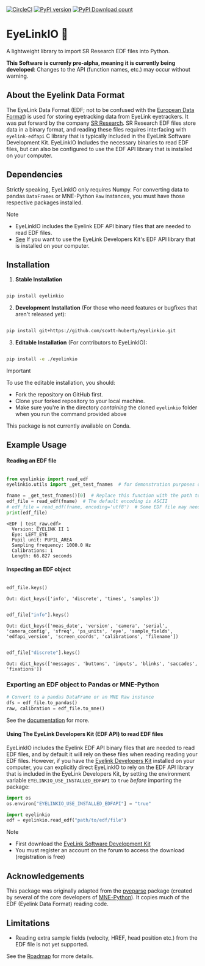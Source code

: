 [![CircleCI](https://dl.circleci.com/status-badge/img/gh/scott-huberty/eyelinkio/tree/main.svg?style=svg)](https://dl.circleci.com/status-badge/redirect/gh/scott-huberty/eyelinkio/tree/main)
[![PyPI version](https://badge.fury.io/py/eyelinkio.svg)](https://badge.fury.io/py/eyelinkio)
[![PyPI Download count](https://static.pepy.tech/badge/eyelinkio)](https://pepy.tech/project/eyelinkio)

# EyeLinkIO 👀

A lightweight library to import SR Research EDF files into Python.

**This Software is currenly pre-alpha, meaning it is currently being developed**: Changes to the API (function names, etc.) may occur without warning.

## About the Eyelink Data Format

The EyeLink Data Format (EDF; not to be confused with the
[European Data Format](<https://www.edfplus.info>)) is used for storing eyetracking data
from EyeLink eyetrackers. It was put forward by the company
[SR Research](<https://www.sr-research.com>). SR Research EDF files store data in a
binary format, and reading these files requires interfacing with ``eyelink-edfapi`` C
library that is typically included in the EyeLink Software Development Kit. EyeLinkIO
Includes the necessary binaries to read EDF files, but can also be configured to use the
EDF API library that is installed on your computer.

## Dependencies

Strictly speaking, EyeLinkIO only requires Numpy. For converting data to pandas ``DataFrames`` or MNE-Python ``Raw`` instances, you must have those respective packages installed.

> [!NOTE]
>
> - EyeLinkIO includes the Eyelink EDF API binary files that are needed to read EDF files.
> - [See](#using-the-eyelink-developers-kit-edf-api-to-read-edf-files) If you want to use the EyeLink Developers Kit's EDF API library that is installed on your computer.

## Installation

1. **Stable Installation**

```bash

pip install eyelinkio
```

2. **Development Installation** (For those who need features or bugfixes that aren't released yet):

```bash

pip install git+https://github.com/scott-huberty/eyelinkio.git
```
3. **Editable Installation** (For contributors to EyeLinkIO):

```bash

pip install -e ./eyelinkio
```

> [!IMPORTANT]  
> To use the editable installation, you should:
>
>- Fork the repository on GitHub first.
>- Clone your forked repository to your local machine.
>- Make sure you're in the directory *containing* the cloned `eyelinkio` folder when you run the command provided above

This package is not currently available on Conda.

## Example Usage

#### Reading an EDF file

```python

from eyelinkio import read_edf
eyelinkio.utils import _get_test_fnames  # for demonstration purposes only

fname = _get_test_fnames()[0]  # Replace this function with the path to your EDF file
edf_file = read_edf(fname)  # The default encoding is ASCII
# edf_file = read_edf(fname, encoding='utf8')  # Some EDF file may need utf8 to read correctly
print(edf_file)
```

```console
<EDF | test_raw.edf> 
  Version: EYELINK II 1 
  Eye: LEFT_EYE 
  Pupil unit: PUPIL_AREA 
  Sampling frequency: 1000.0 Hz 
  Calibrations: 1 
  Length: 66.827 seconds 
```

#### Inspecting an EDF object

```python

edf_file.keys()
```

```console
Out: dict_keys(['info', 'discrete', 'times', 'samples'])
```

```python

edf_file["info"].keys()
```

```console
Out: dict_keys(['meas_date', 'version', 'camera', 'serial', 'camera_config', 'sfreq', 'ps_units', 'eye', 'sample_fields', 'edfapi_version', 'screen_coords', 'calibrations', 'filename'])
```

```python

edf_file["discrete"].keys()
```

```console
Out: dict_keys(['messages', 'buttons', 'inputs', 'blinks', 'saccades', 'fixations'])
```

### Exporting an EDF object to Pandas or MNE-Python

```python
# Convert to a pandas DataFrame or an MNE Raw instance
dfs = edf_file.to_pandas()
raw, calibration = edf_file.to_mne()
```

See the [documentation](https://scott-huberty.github.io/eyelinkio/) for more.

#### Using The EyeLink Developers Kit (EDF API) to read EDF files

EyeLinkIO includes the Eyelink EDF API binary files that are needed to read EDF files,
and by default it will rely on these files when reading reading your EDF files. However,
if you have the
[Eyelink Developers Kit](https://www.sr-research.com/support/forum-9.html)
installed on your computer, you can explicitly direct
EyeLinkIO to rely on the EDF API library that is included in the EyeLink Developers Kit,
by setting the environment variable `EYELINKIO_USE_INSTALLED_EDFAPI` to `true` *before*
importing the package:

```python
import os
os.environ["EYELINKIO_USE_INSTALLED_EDFAPI"] = "true"

import eyelinkio
edf = eyelinkio.read_edf("path/to/edf/file")
```

> [!NOTE]
>
> - First download the [EyeLink Software Development Kit](<https://www.sr-research.com/support/forum-3.html>)
> - You must register an account on the forum to access the download (registration is free)

## Acknowledgements

This package was originally adapted from the [pyeparse](<https://github.com/pyeparse/pyeparse>) package (created by several of the core developers of [MNE-Python](<https://mne.tools/dev/index.html>)). It copies much of the EDF (Eyelink Data Format) reading code.

## Limitations

- Reading extra sample fields (velocity, HREF, head position etc.) from the EDF file is not yet supported.

See the [Roadmap](https://scott-huberty.github.io/eyelinkio/roadmap.html) for more details.
